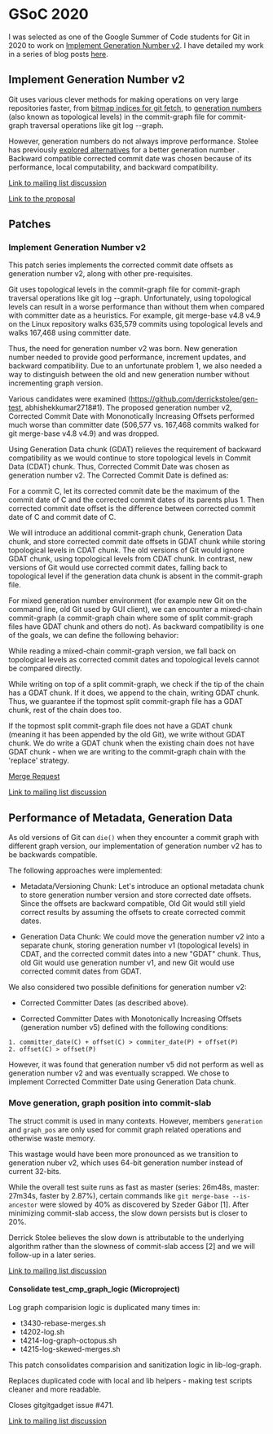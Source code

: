 # GSoC 2020

I was selected as one of the Google Summer of Code students for Git in 2020 to work on [Implement Generation Number v2](https://summerofcode.withgoogle.com/organizations/4722049416691712/#6140278689234944). I have detailed my work in a series of blog posts [here](https://abhishekkumar2718.github.io/gsoc).

## Implement Generation Number v2

Git uses various clever methods for making operations on very large repositories
faster, from [bitmap indices for git fetch](https://githubengineering.com/counting-objects/), to [generation numbers](https://devblogs.microsoft.com/devops/supercharging-the-git-commit-graph-iii-generations/) (also known
as topological levels) in the commit-graph file for commit-graph traversal
operations like git log --graph.

However, generation numbers do not always improve performance. Stolee has
previously [explored alternatives](https://lore.kernel.org/git/6367e30a-1b3a-4fe9-611b-d931f51effef@gmail.com/) for a better generation number . Backward
compatible corrected commit date was chosen because of its performance, local
computability, and backward compatibility.

[Link to mailing list discussion](https://lore.kernel.org/git/20200322093526.GA4718@Abhishek-Arch/)

[Link to the proposal](https://github.com/abhishekkumar2718/GSoC20/blob/master/generation_number_v2.md)

## Patches

### Implement Generation Number v2

This patch series implements the corrected commit date offsets as generation number v2, along with other pre-requisites.

Git uses topological levels in the commit-graph file for commit-graph traversal operations like git log --graph. Unfortunately, using topological levels can result in a worse performance than without them when compared with committer date as a heuristics. For example, git merge-base v4.8 v4.9 on the Linux repository walks 635,579 commits using topological levels and walks 167,468 using committer date.

Thus, the need for generation number v2 was born. New generation number needed to provide good performance, increment updates, and backward compatibility. Due to an unfortunate problem 1, we also needed a way to distinguish between the old and new generation number without incrementing graph version.

Various candidates were examined (https://github.com/derrickstolee/gen-test, abhishekkumar2718#1). The proposed generation number v2, Corrected Commit Date with Mononotically Increasing Offsets performed much worse than committer date (506,577 vs. 167,468 commits walked for git merge-base v4.8 v4.9) and was dropped.

Using Generation Data chunk (GDAT) relieves the requirement of backward compatibility as we would continue to store topological levels in Commit Data (CDAT) chunk. Thus, Corrected Commit Date was chosen as generation number v2. The Corrected Commit Date is defined as:

For a commit C, let its corrected commit date be the maximum of the commit date of C and the corrected commit dates of its parents plus 1. Then corrected commit date offset is the difference between corrected commit date of C and commit date of C.

We will introduce an additional commit-graph chunk, Generation Data chunk, and store corrected commit date offsets in GDAT chunk while storing topological levels in CDAT chunk. The old versions of Git would ignore GDAT chunk, using topological levels from CDAT chunk. In contrast, new versions of Git would use corrected commit dates, falling back to topological level if the generation data chunk is absent in the commit-graph file.

For mixed generation number environment (for example new Git on the command line, old Git used by GUI client), we can encounter a mixed-chain commit-graph (a commit-graph chain where some of split commit-graph files have GDAT chunk and others do not). As backward compatibility is one of the goals, we can define the following behavior:

While reading a mixed-chain commit-graph version, we fall back on topological levels as corrected commit dates and topological levels cannot be compared directly.

While writing on top of a split commit-graph, we check if the tip of the chain has a GDAT chunk. If it does, we append to the chain, writing GDAT chunk. Thus, we guarantee if the topmost split commit-graph file has a GDAT chunk, rest of the chain does too.

If the topmost split commit-graph file does not have a GDAT chunk (meaning it has been appended by the old Git), we write without GDAT chunk. We do write a GDAT chunk when the existing chain does not have GDAT chunk - when we are writing to the commit-graph chain with the 'replace' strategy.

[Merge Request](https://github.com/gitgitgadget/git/pull/676)

[Link to mailing list discussion](https://lore.kernel.org/git/pull.676.v2.git.1596941624.gitgitgadget@gmail.com/T/#meefa4ee2a1cfab06fe760e1a9e596a2dc8acdef8)

## Performance of Metadata, Generation Data

As old versions of Git can `die()` when they encounter a commit graph with different graph version, our implementation of generation number v2 has to be backwards compatible.

The following approaches were implemented:

- Metadata/Versioning Chunk: Let's introduce an optional metadata chunk to store generation number version and store corrected date offsets. Since the offsets are backward compatible, Old Git would still yield correct results by assuming the offsets to create corrected commit dates.

- Generation Data Chunk: We could move the generation number v2 into a separate chunk, storing generation number v1 (topological levels) in CDAT, and the corrected commit dates into a new "GDAT" chunk. Thus, old Git would use generation number v1, and new Git would use corrected commit dates from GDAT.

We also considered two possible definitions for generation number v2:

- Corrected Committer Dates (as described above).

- Corrected Committer Dates with Monotonically Increasing Offsets (generation number v5) defined with the following conditions:

```
1. committer_date(C) + offset(C) > commiter_date(P) + offset(P)
2. offset(C) > offset(P)
```

However, it was found that generation number v5 did not perform as well as generation number v2 and was eventually scrapped. We chose to implement Corrected Committer Date using Generation Data chunk.

### Move generation, graph position into commit-slab

The struct commit is used in many contexts. However, members
`generation` and `graph_pos` are only used for commit graph related
operations and otherwise waste memory.

This wastage would have been more pronounced as we transition to
generation nuber v2, which uses 64-bit generation number instead of
current 32-bits.

While the overall test suite runs as fast as master
(series: 26m48s, master: 27m34s, faster by 2.87%), certain commands
like `git merge-base --is-ancestor` were slowed by 40% as discovered
by Szeder Gábor [1]. After minimizing commit-slab access, the slow down
persists but is closer to 20%.

Derrick Stolee believes the slow down is attributable to the underlying
algorithm rather than the slowness of commit-slab access [2] and we will
follow-up in a later series.

[Link to mailing list discussion](https://lore.kernel.org/git/20200604072759.19142-1-abhishekkumar8222@gmail.com/)

#### Consolidate test_cmp_graph_logic (Microproject)

Log graph comparision logic is duplicated many times in:
- t3430-rebase-merges.sh
- t4202-log.sh
- t4214-log-graph-octopus.sh
- t4215-log-skewed-merges.sh

This patch consolidates comparision and sanitization logic in
lib-log-graph.

Replaces duplicated code with local and lib helpers - making test
scripts cleaner and more readable.

Closes gitgitgadget issue #471.

[Link to mailing list discussion](https://lore.kernel.org/git/20200216134750.18947-1-abhishekkumar8222@gmail.com/)
